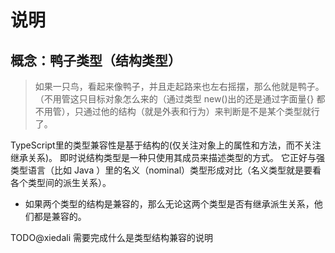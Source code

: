 # 说明

## 概念：鸭子类型（结构类型）
>如果一只鸟，看起来像鸭子，并且走起路来也左右摇摆，那么他就是鸭子。（不用管这只目标对象怎么来的（通过类型 new()出的还是通过字面量{} 都不用管），只通过他的结构（就是外表和行为）来判断是不是某个类型就行了。

TypeScript里的类型兼容性是基于结构的(仅关注对象上的属性和方法，而不关注继承关系)。
即时说结构类型是一种只使用其成员来描述类型的方式。 它正好与强类型语言（比如 Java ）里的名义（nominal）类型形成对比（名义类型就是要看各个类型间的派生关系）。

* 如果两个类型的结构是兼容的，那么无论这两个类型是否有继承派生关系，他们都是兼容的。

TODO@xiedali 需要完成什么是类型结构兼容的说明
